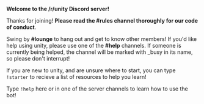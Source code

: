 __**Welcome to the /r/unity Discord server!**__

Thanks for joining! **Please read the #rules channel thoroughly for our code of conduct**.

Swing by **#lounge** to hang out and get to know other members! If you'd like help using unity, please use one of the **#help** channels. If someone is currently being helped, the channel will be marked with _busy in its name, so please don't interrupt!

If you are new to unity, and are unsure where to start, you can type `!starter` to recieve a list of resources to help you learn!

Type `!help` here or in one of the server channels to learn how to use the bot!
